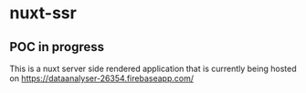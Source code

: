 # nuxt-ssr
## POC in progress
This is a nuxt server side rendered application that is currently being hosted on https://dataanalyser-26354.firebaseapp.com/ 
